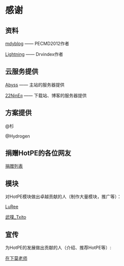 # 感谢
## 资料
[mdyblog](http://bbs.wuyou.net/forum.php?mod=viewthread&tid=205402 "mdyblog") —— PECMD2012作者

[Lightning](http://bbs.c3.wuyou.net/home.php?mod=space&uid=757909)  —— Drvindex作者

## 云服务提供
[Abyss](https://www.rsnocsi.cn/ "Abyss") —— 主站的服务器提供

[22NinEฅ](https://space.bilibili.com/66954389 "22NinEฅ") —— 下载站、博客的服务器提供

## 方案提供
@杉

@Hydrogen

## 捐赠HotPE的各位网友
[捐赠列表](https://wiki.hotpe.top/donate.html "捐赠列表")

## 模块

对HotPE模块做出卓越贡献的人（制作大量模块，推广等）：

[LuRee](https://space.bilibili.com/1362479852 "LuRee")

[武噗_Txito](https://www.bilibili.com/video/BV1Vi4y1f7UV "武噗_Txito")

## 宣传

为HotPE的发展做出贡献的人（介绍、推荐HotPE等）:

[在下莫老师](https://www.bilibili.com/video/BV1k5411176A)

